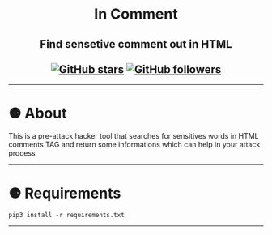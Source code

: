 <h1 align="center">In Comment</h1>
<h2 align="center" >
Find sensetive comment out in HTML<br><br>
    <a href="https://github.com/PabloEmidio/
Findout-in-Comment/stargazers"><img alt="GitHub stars" src="https://img.shields.io/github/stars/PabloEmidio/
Findout-in-Comment?style=social"></a>
    <a href="https://github.com/PabloEmidio"><img alt="GitHub followers" src="https://img.shields.io/github/followers/PabloEmidio?label=Follow%20me&style=social"></a>
</h2>

---

# ⚈ About
This is a pre-attack hacker tool that searches for sensitives words in HTML comments TAG and return some informations which can help in your attack process

---

# ⚈ Requirements

```
pip3 install -r requirements.txt
```
---


